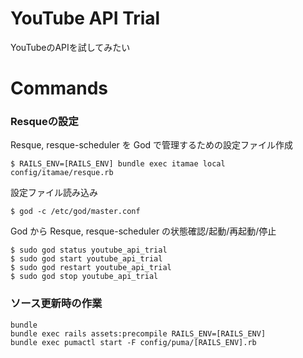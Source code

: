 # YouTube API Trial

YouTubeのAPIを試してみたい

# Commands

### Resqueの設定

Resque, resque-scheduler を God で管理するための設定ファイル作成
```
$ RAILS_ENV=[RAILS_ENV] bundle exec itamae local config/itamae/resque.rb
```

設定ファイル読み込み
```
$ god -c /etc/god/master.conf
```

God から Resque, resque-scheduler の状態確認/起動/再起動/停止
```
$ sudo god status youtube_api_trial
$ sudo god start youtube_api_trial
$ sudo god restart youtube_api_trial
$ sudo god stop youtube_api_trial
```

### ソース更新時の作業

```
bundle
bundle exec rails assets:precompile RAILS_ENV=[RAILS_ENV]
bundle exec pumactl start -F config/puma/[RAILS_ENV].rb
```
